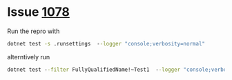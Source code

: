 # Issue [1078](https://github.com/nunit/nunit3-vs-adapter/issues/1078)


Run the repro with 

```cmd
dotnet test -s .runsettings  --logger "console;verbosity=normal"
```

alterntively run

```cmd
dotnet test --filter FullyQualifiedName!~Test1  --logger "console;verbosity=normal"
```